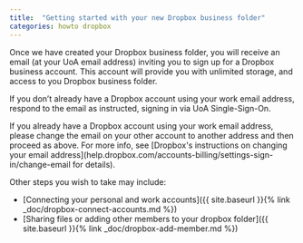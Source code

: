 ```yaml
---
title:  "Getting started with your new Dropbox business folder"
categories: howto dropbox
---
```


Once we have created your Dropbox business folder, you will receive an email (at your UoA email address) inviting you to sign up for a Dropbox business account. This account will provide you with unlimited storage, and access to you Dropbox business folder.

If you don’t already have a Dropbox account using your work email address, respond to the email as instructed, signing in via UoA Single-Sign-On.

If you already have a Dropbox account using your work email address, please change the email on your other account to another address and then proceed as above. For more info, see [Dropbox's instructions on changing your email address](help.dropbox.com/accounts-billing/settings-sign-in/change-email for details).

Other steps you wish to take may include:
- [Connecting your personal and work accounts]({{ site.baseurl }}{% link _doc/dropbox-connect-accounts.md %})
- [Sharing files or adding other members to your dropbox folder]({{ site.baseurl }}{% link _doc/dropbox-add-member.md %})

